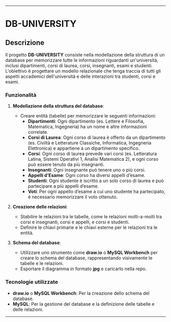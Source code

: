 
---

# DB-UNIVERSITY

## Descrizione

Il progetto **DB-UNIVERSITY** consiste nella modellazione della struttura di un database per memorizzare tutte le informazioni riguardanti un'università, inclusi dipartimenti, corsi di laurea, corsi, insegnanti, esami e studenti. L'obiettivo è progettare un modello relazionale che tenga traccia di tutti gli aspetti accademici dell'università e delle interazioni tra studenti, corsi e esami.

### Funzionalità

1. **Modellazione della struttura del database**:
   - Creare entità (tabelle) per memorizzare le seguenti informazioni:
     - **Dipartimenti**: Ogni dipartimento (es. Lettere e Filosofia, Matematica, Ingegneria) ha un nome e altre informazioni correlate.
     - **Corsi di Laurea**: Ogni corso di laurea è offerto da un dipartimento (es. Civiltà e Letterature Classiche, Informatica, Ingegneria Elettronica) e appartiene a un dipartimento specifico.
     - **Corsi**: Ogni corso di laurea prevede vari corsi (es. Letteratura Latina, Sistemi Operativi 1, Analisi Matematica 2), e ogni corso può essere tenuto da più insegnanti.
     - **Insegnanti**: Ogni insegnante può tenere uno o più corsi.
     - **Appelli d’Esame**: Ogni corso ha diversi appelli d’esame.
     - **Studenti**: Ogni studente è iscritto a un solo corso di laurea e può partecipare a più appelli d’esame.
     - **Voti**: Per ogni appello d’esame a cui uno studente ha partecipato, è necessario memorizzare il voto ottenuto.

2. **Creazione delle relazioni**:
   - Stabilire le relazioni tra le tabelle, come le relazioni molti-a-molti tra corsi e insegnanti, corsi e appelli, e corsi e studenti.
   - Definire le chiavi primarie e le chiavi esterne per le relazioni tra le entità.

3. **Schema del database**:
   - Utilizzare uno strumento come **draw.io** o **MySQL Workbench** per creare lo schema del database, rappresentando visivamente le tabelle e le relazioni.
   - Esportare il diagramma in formato **jpg** e caricarlo nella repo.

### Tecnologie utilizzate

- **draw.io** o **MySQL Workbench**: Per la creazione dello schema del database.
- **MySQL**: Per la gestione del database e la definizione delle tabelle e delle relazioni.

---
